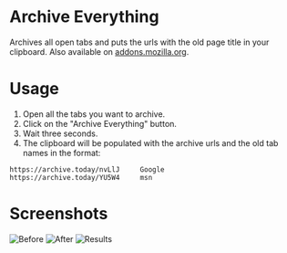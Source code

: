 # Archive Everything
Archives all open tabs and puts the urls with the old page title in your clipboard.
Also available on [addons.mozilla.org](https://addons.mozilla.org/en-US/firefox/addon/archive-everything/).

# Usage
1. Open all the tabs you want to archive.
2. Click on the "Archive Everything" button.
3. Wait three seconds.
4. The clipboard will be populated with the archive urls and the old tab names in the format:
```
https://archive.today/nvLlJ		Google
https://archive.today/YU5W4		msn
```

# Screenshots
![Before](http://i.imgur.com/iCLgMT0.png)
![After](http://i.imgur.com/FsiGegn.png)
![Results](http://i.imgur.com/v5lTnIg.png)
